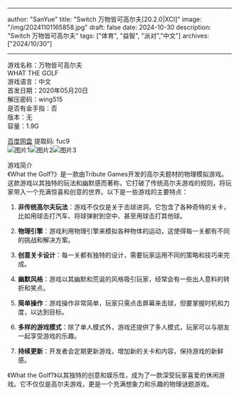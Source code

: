 
---
author: "SanYue"
title: "Switch 万物皆可高尔夫[20.2.0|XCI]"
image: "/img/20241101165858.jpg"
draft: false
date: 2024-10-30
description: "Switch 万物皆可高尔夫"
tags: ["体育", "益智", "派对","中文"]
archives: ["2024/10/30"]

---

游戏名称：万物皆可高尔夫   
WHAT THE GOLF    
游戏语言：中文  
首发日期：2020年05月20日  
解压密码：wing515  
是否有金手指：否  
版本：无   
容量：1.9G

[百度网盘](https://pan.baidu.com/s/12xzvqFfORVRVYvCVawqRwA) 提取码: fuc9  
![图片1](/img/7593b3cb.jpg)![图片2](/img/bd24b557.jpg)![图片3](/img/ecc36822.jpg)  

游戏简介  
《What the Golf?》是一款由Tribute Games开发的高尔夫题材的物理模拟游戏。这款游戏以其独特的玩法和幽默感而著称，它打破了传统高尔夫游戏的规则，将玩家带入一个充满惊喜和创意的世界。以下是一些游戏的主要特点：

1. **非传统高尔夫玩法**：游戏不仅仅是关于击球进洞，它包含了各种奇特的关卡，比如用球击打汽车、将球弹射到空中、甚至用球击打其他球。

2. **物理引擎**：游戏利用物理引擎来模拟各种物体的运动，这使得每一关都有不同的挑战和解决方案。

3. **创意关卡设计**：每一关都有独特的设计，需要玩家运用不同的策略和技巧来完成。

4. **幽默风格**：游戏以其幽默和荒诞的风格吸引玩家，经常会有一些出人意料的转折和笑点。

5. **简单操作**：游戏操作非常简单，玩家只需点击屏幕来击球，但要掌握时机和力度，以达到目标。

6. **多样的游戏模式**：除了单人模式外，游戏还提供了多人模式，玩家可以与朋友一起享受游戏的乐趣。

7. **持续更新**：开发者会定期更新游戏，增加新的关卡和内容，保持游戏的新鲜感。

《What the Golf?》以其独特的创意和娱乐性，成为了一款深受玩家喜爱的休闲游戏。它不仅仅是高尔夫游戏，更是一个充满想象力和乐趣的物理谜题游戏。
